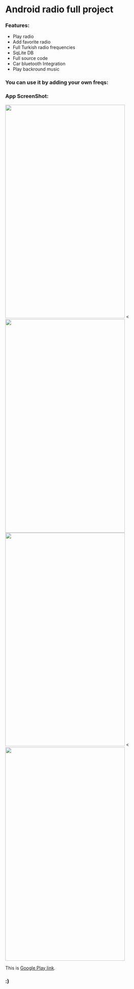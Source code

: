 # Android radio full project
### Features:
 * Play radio
 * Add favorite radio
 * Full Turkish radio frequencies
 * SqLite DB
 * Full source code
 * Car bluetooth Integration
 * Play backround music
### You can use it by adding your own freqs:

### App ScreenShot:
<a href="https://i.hizliresim.com/6ypDy9.png"><img src="https://i.hizliresim.com/6ypDy9.png" height="667" width="375"></a>
<<a href="https://hizliresim.com/WG8XGQ"><img src="https://i.hizliresim.com/WG8XGQ.png" height="667" width="375"></a>
<a href="https://hizliresim.com/RO8gOn"><img src="https://i.hizliresim.com/RO8gOn.png" height="667" width="375"></a>
<<a href="https://hizliresim.com/pGM5Gn"><img src="https://i.hizliresim.com/pGM5Gn.png" height="667" width="375"></a>

This is [Google Play link](https://play.google.com/store/apps/details?id=com.teomanyaman.radyo).
### :)
